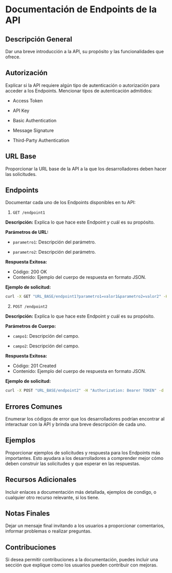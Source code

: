 # Documentación de Endpoints de la API

## Descripción General

Dar una breve introducción a la API, su propósito y las funcionalidades que ofrece.

## Autorización

Explicar si la API requiere algún tipo de autenticación o autorización para acceder a los Endpoints. Mencionar tipos de autenticación admitidos: 

- Access Token

- API Key
- Basic Authentication
- Message Signature
- Third-Party Authentication

## URL Base

Proporcionar la URL base de la API a la que los desarrolladores deben hacer las solicitudes.

## Endpoints

Documentar cada uno de los Endpoints disponibles en tu API:

1. `GET /endpoint1`

**Descripción:** Explica lo que hace este Endpoint y cuál es su propósito.

**Parámetros de URL:**

- `parametro1`: Descripción del parámetro.
  
- `parametro2`: Descripción del parámetro.
  

**Respuesta Exitosa:**

- Código: 200 OK
- Contenido: Ejemplo del cuerpo de respuesta en formato JSON.

**Ejemplo de solicitud:**

```bash
curl -X GET "URL_BASE/endpoint1?parametro1=valor1&parametro2=valor2" -H "Authorization: Bearer TOKEN"
```

2. `POST /endpoint2`

**Descripción:** Explica lo que hace este Endpoint y cuál es su propósito.

**Parámetros de Cuerpo:**

- `campo1`: Descripción del campo.
  
- `campo2`: Descripción del campo.

**Respuesta Exitosa:**

- Código: 201 Created
- Contenido: Ejemplo del cuerpo de respuesta en formato JSON.

**Ejemplo de solicitud:**

```bash
curl -X POST "URL_BASE/endpoint2" -H "Authorization: Bearer TOKEN" -d '{"campo1": "valor1", "campo2": "valor2"}'
```

## Errores Comunes

Enumerar los códigos de error que los desarrolladores podrían encontrar al interactuar con la API y brinda una breve descripción de cada uno.

## Ejemplos

Proporcionar ejemplos de solicitudes y respuesta para los Endpoints más importantes. Esto ayudara a los desarrolladores a comprender mejor cómo deben construir las solicitudes y que esperar en las respuestas.

## Recursos Adicionales

Incluir enlaces a documentación más detallada, ejemplos de condigo, o cualquier otro recurso relevante, si los tiene.

## Notas Finales

Dejar un mensaje final invitando a los usuarios a proporcionar comentarios, informar problemas o realizar preguntas.

## Contribuciones

Si desea permitir contribuciones a la documentación, puedes incluir una sección que explique como los usuarios pueden contribuir con mejoras.